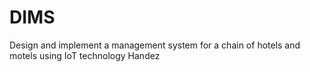 # DIMS
Design and implement a management system for a chain of hotels and motels using IoT technology
Handez
